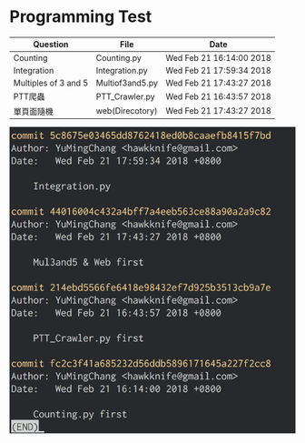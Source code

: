 
# Programming Test
|		Question		|	    File    	| Date |
|-------------------| --------------	| ------ |
|Counting				|	Counting.py	| Wed Feb 21 16:14:00 2018 |
|Integration			| Integration.py	| Wed Feb 21 17:59:34 2018 |
|Multiples of 3 and 5| Multiof3and5.py| Wed Feb 21 17:43:27 2018 |
|PTT爬蟲				| PTT_Crawler.py	| Wed Feb 21 16:43:57 2018 |
|單頁面隨機				| web(Direcotory)| Wed Feb 21 17:43:27 2018 |

![log](./log.png)